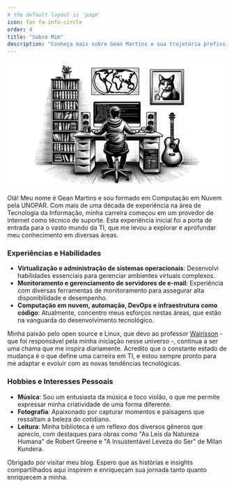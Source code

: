 ```yaml
---
# the default layout is 'page'
icon: fas fa-info-circle
order: 4
title: "Sobre Mim"
description: "Conheça mais sobre Gean Martins e sua trajetória profissional em TI."
---
```


![About](/assets/img/about.webp)

Olá! Meu nome é Gean Martins e sou formado em Computação em Nuvem pela UNOPAR. Com mais de uma década de experiência na área de Tecnologia da Informação, minha carreira começou em um provedor de internet como técnico de suporte. Esta experiência inicial foi a porta de entrada para o vasto mundo da TI, que me levou a explorar e aprofundar meu conhecimento em diversas áreas.

### Experiências e Habilidades
- **Virtualização e administração de sistemas operacionais**: Desenvolvi habilidades essenciais para gerenciar ambientes virtuais complexos.
- **Monitoramento e gerenciamento de servidores de e-mail**: Experiência com diversas ferramentas de monitoramento para assegurar alta disponibilidade e desempenho.
- **Computação em nuvem, automação, DevOps e infraestrutura como código**: Atualmente, concentro meus esforços nestas áreas, que estão na vanguarda do desenvolvimento tecnológico.

Minha paixão pelo open source e Linux, que devo ao professor [Wairisson](https://www.linkedin.com/in/wairisson-gomes "LinkedIn") - que foi responsável pela minha iniciação nesse universo -, continua a ser uma chama que me inspira diariamente. Acredito que o constante estado de mudança é o que define uma carreira em TI, e estou sempre pronto para me adaptar e evoluir com as novas tendências tecnológicas.

### Hobbies e Interesses Pessoais
- **Música**: Sou um entusiasta da música e toco violão, o que me permite expressar minha criatividade de uma forma diferente.
- **Fotografia**: Apaixonado por capturar momentos e paisagens que ressaltam a beleza do cotidiano.
- **Leitura**: Minha biblioteca é um reflexo dos diversos gêneros que aprecio, com destaques para obras como "As Leis da Natureza Humana" de Robert Greene e "A Insustentável Leveza do Ser" de Milan Kundera.

Obrigado por visitar meu blog. Espero que as histórias e insights compartilhados aqui inspirem e enriqueçam sua jornada tanto quanto enriquecem a minha.
